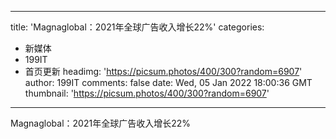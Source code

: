 
---
title: 'Magnaglobal：2021年全球广告收入增长22%'
categories: 
 - 新媒体
 - 199IT
 - 首页更新
headimg: 'https://picsum.photos/400/300?random=6907'
author: 199IT
comments: false
date: Wed, 05 Jan 2022 18:00:36 GMT
thumbnail: 'https://picsum.photos/400/300?random=6907'
---

<div>   
Magnaglobal：2021年全球广告收入增长22%  
</div>
            
